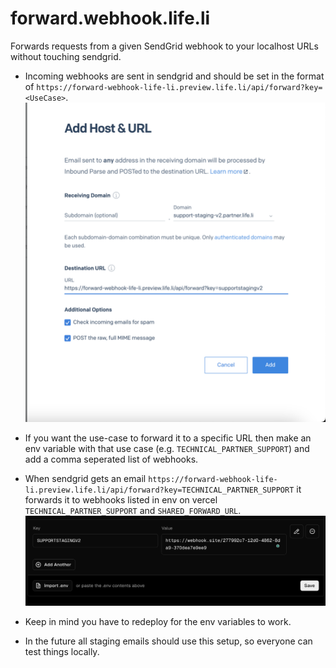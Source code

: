 # forward.webhook.life.li

Forwards requests from a given SendGrid webhook to your localhost URLs without touching sendgrid.

- Incoming webhooks are sent in sendgrid and should be set in the format of `https://forward-webhook-life-li.preview.life.li/api/forward?key=<UseCase>`.
  ![Alt text](img/sendgridsetup.png?raw=true "SendGrid Setup")

- If you want the use-case to forward it to a specific URL then make an env variable with that use case (e.g. `TECHNICAL_PARTNER_SUPPORT`) and add a comma seperated list of webhooks.
- When sendgrid gets an email `https://forward-webhook-life-li.preview.life.li/api/forward?key=TECHNICAL_PARTNER_SUPPORT` it forwards it to webhooks listed in env on vercel `TECHNICAL_PARTNER_SUPPORT` and `SHARED_FORWARD_URL`.
  ![Alt text](img/vercelsetup.png?raw=true "Vecel Setup")

- Keep in mind you have to redeploy for the env variables to work.
- In the future all staging emails should use this setup, so everyone can test things locally.
